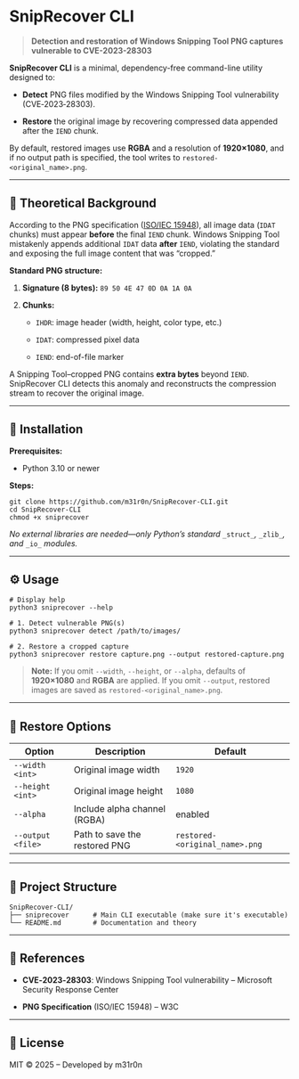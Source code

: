 # SnipRecover CLI

> **Detection and restoration of Windows Snipping Tool PNG captures vulnerable to CVE-2023-28303**

**SnipRecover CLI** is a minimal, dependency-free command-line utility designed to:

- **Detect** PNG files modified by the Windows Snipping Tool vulnerability (CVE‑2023‑28303).
    
- **Restore** the original image by recovering compressed data appended after the `IEND` chunk.
    

By default, restored images use **RGBA** and a resolution of **1920×1080**, and if no output path is specified, the tool writes to `restored-<original_name>.png`.

---

## 🧠 Theoretical Background

According to the PNG specification ([ISO/IEC 15948](https://www.w3.org/TR/PNG)), all image data (`IDAT` chunks) must appear **before** the final `IEND` chunk. Windows Snipping Tool mistakenly appends additional `IDAT` data **after** `IEND`, violating the standard and exposing the full image content that was “cropped.”

**Standard PNG structure:**

1. **Signature (8 bytes):** `89 50 4E 47 0D 0A 1A 0A`
    
2. **Chunks:**
    
    - `IHDR`: image header (width, height, color type, etc.)
        
    - `IDAT`: compressed pixel data
        
    - `IEND`: end-of-file marker
        

A Snipping Tool–cropped PNG contains **extra bytes** beyond `IEND`. SnipRecover CLI detects this anomaly and reconstructs the compression stream to recover the original image.

---

## 🚀 Installation

**Prerequisites:**

- Python 3.10 or newer
    

**Steps:**

```
git clone https://github.com/m31r0n/SnipRecover-CLI.git
cd SnipRecover-CLI
chmod +x sniprecover
```

_No external libraries are needed—only Python’s standard_ `_struct_`_,_ `_zlib_`_, and_ `_io_` _modules._

---

## ⚙️ Usage

```
# Display help
python3 sniprecover --help

# 1. Detect vulnerable PNG(s)
python3 sniprecover detect /path/to/images/

# 2. Restore a cropped capture
python3 sniprecover restore capture.png --output restored-capture.png
```

> **Note:** If you omit `--width`, `--height`, or `--alpha`, defaults of **1920×1080** and **RGBA** are applied. If you omit `--output`, restored images are saved as `restored-<original_name>.png`.

---

## 🔧 Restore Options

|Option|Description|Default|
|---|---|---|
|`--width <int>`|Original image width|`1920`|
|`--height <int>`|Original image height|`1080`|
|`--alpha`|Include alpha channel (RGBA)|enabled|
|`--output <file>`|Path to save the restored PNG|`restored-<original_name>.png`|

---

## 📁 Project Structure

```
SnipRecover-CLI/
├── sniprecover      # Main CLI executable (make sure it's executable)
└── README.md        # Documentation and theory
```

---

## 🔗 References

- **CVE‑2023‑28303**: Windows Snipping Tool vulnerability – Microsoft Security Response Center
    
- **PNG Specification** (ISO/IEC 15948) – W3C
    

---


## 📜 License

MIT © 2025 – Developed by m31r0n
